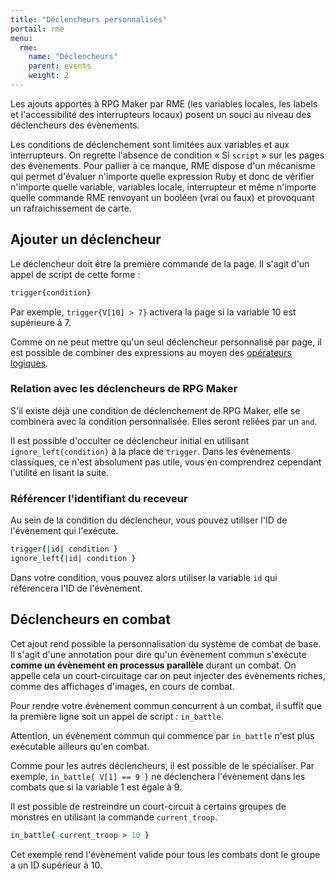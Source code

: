 ```yaml
---
title: "Déclencheurs personnalisés"
portail: rme
menu:
  rme:
    name: "Déclencheurs"
    parent: events
    weight: 2
---
```


Les ajouts apportés à RPG Maker par RME (les variables locales, les labels et l'accessibilité des interrupteurs locaux) posent un souci au niveau des déclencheurs des évènements.

Les conditions de déclenchement sont limitées aux variables et aux interrupteurs. On regrette l'absence de condition « Si `script` » sur les pages des évènements. Pour pallier à ce manque, RME dispose d'un mécanisme qui permet d'évaluer n'importe quelle expression Ruby et donc de vérifier n'importe quelle variable, variables locale, interrupteur et même n'importe quelle commande RME renvoyant un booléen (vrai ou faux) et provoquant un rafraichissement de carte.

## Ajouter un déclencheur

Le déclencheur doit être la première commande de la page. Il s'agit d'un appel de script de cette forme :

```ruby
trigger{condition}
```

Par exemple, `trigger{V[10] > 7}` activera la page si la variable 10 est supérieure à 7.

Comme on ne peut mettre qu'un seul déclencheur personnalisé par page, il est possible de combiner des expressions au moyen des [opérateurs logiques]().

### Relation avec les déclencheurs de RPG Maker

S'il existe déjà une condition de déclenchement de RPG Maker, elle se combinera avec la condition personnalisée. Elles seront reliées par un `and`.

Il est possible d'occulter ce déclencheur initial en utilisant `ignore_left{condition}` à la place de `trigger`. Dans les évènements classiques, ce n'est absolument pas utile, vous en comprendrez cependant l'utilité en lisant la suite.

### Référencer l'identifiant du receveur

Au sein de la condition du déclencheur, vous pouvez utiliser l'ID de l'évènement qui l'exécute.

```ruby
trigger{|id| condition }
ignore_left{|id| condition }
```

Dans votre condition, vous pouvez alors utiliser la variable `id` qui référencera l'ID de l'évènement.

## Déclencheurs en combat

Cet ajout rend possible la personnalisation du système de combat de base. Il s'agit d'une annotation pour dire qu'un évènement commun s'exécute **comme un évènement en processus parallèle** durant un combat. On appelle cela un court-circuitage car on peut injecter des évènements riches, comme des affichages d'images, en cours de combat.

Pour rendre votre évènement commun concurrent à un combat, il suffit que la première ligne soit un appel de script : `in_battle`.

Attention, un évènement commun qui commence par `in_battle` n'est plus exécutable ailleurs qu'en combat.

Comme pour les autres déclencheurs, il est possible de le spécialiser. Par exemple, `in_battle{ V[1] == 9 }` ne déclenchera l'évènement dans les combats que si la variable 1 est égale à 9.

Il est possible de restreindre un court-circuit à certains groupes de monstres en utilisant la commande `current_troop`.

```ruby
in_battle{ current_troop > 10 }
```

Cet exemple rend l'évènement valide pour tous les combats dont le groupe a un ID supérieur à 10.